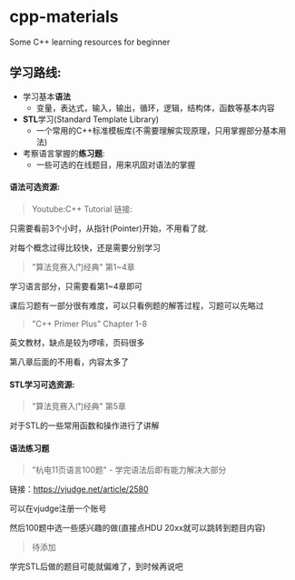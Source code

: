 # cpp-materials

Some C++ learning resources for beginner

## 学习路线:

- 学习基本**语法**
	- 变量，表达式，输入，输出，循环，逻辑，结构体，函数等基本内容
- **STL**学习(Standard Template Library)
	- 一个常用的C++标准模板库(不需要理解实现原理，只用掌握部分基本用法)
- 考察语言掌握的**练习题**:
	- 一些可选的在线题目，用来巩固对语法的掌握

#### 语法可选资源:

> Youtube:C++ Tutorial
> 链接:

只需要看前3个小时，从指针(Pointer)开始，不用看了就.

对每个概念过得比较快，还是需要分别学习

> "算法竞赛入门经典" 第1~4章
> 

学习语言部分，只需要看第1~4章即可

课后习题有一部分很有难度，可以只看例题的解答过程，习题可以先略过

> "C++ Primer Plus" Chapter 1-8
> 

英文教材，缺点是较为啰嗦，页码很多

第八章后面的不用看，内容太多了

#### STL学习可选资源:

> "算法竞赛入门经典" 第5章
> 

对于STL的一些常用函数和操作进行了讲解

#### 语法练习题

> "杭电11页语言100题" - 学完语法后即有能力解决大部分
> 

链接：https://vjudge.net/article/2580

可以在vjudge注册一个账号

然后100题中选一些感兴趣的做(直接点HDU 20xx就可以跳转到题目内容)

> 待添加

学完STL后做的题目可能就偏难了，到时候再说吧
